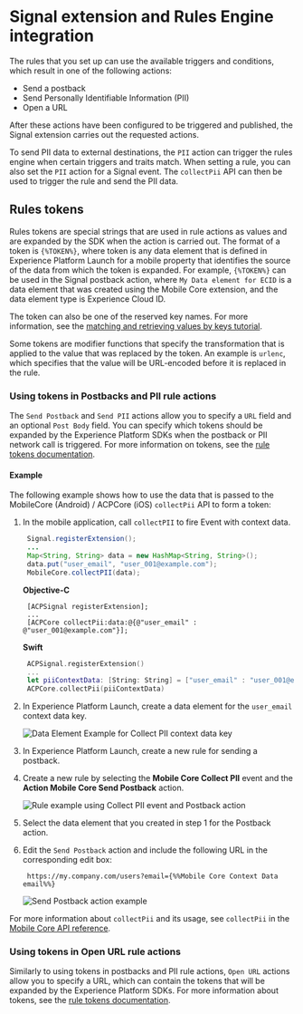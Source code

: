 # Signal extension and Rules Engine integration

The rules that you set up can use the available triggers and conditions, which result in one of the following actions:

* Send a postback
* Send Personally Identifiable Information (PII)
* Open a URL

After these actions have been configured to be triggered and published, the Signal extension carries out the requested actions.

To send PII data to external destinations, the `PII` action can trigger the rules engine when certain triggers and traits match. When setting a rule, you can also set the `PII` action for a Signal event. The `collectPii` API can then be used to trigger the rule and send the PII data.

## Rules tokens

Rules tokens are special strings that are used in rule actions as values and are expanded by the SDK when the action is carried out. The format of a token is `{%TOKEN%}`, where token is any data element that is defined in Experience Platform Launch for a mobile property that identifies the source of the data from which the token is expanded. For example, `{%TOKEN%}` can be used in the Signal postback action, where `My Data element for ECID` is a data element that was created using the Mobile Core extension, and the data element type is Experience Cloud ID.

The token can also be one of the reserved key names. For more information, see the [matching and retrieving values by keys tutorial](https://aep-sdks.gitbook.io/docs/using-mobile-extensions/mobile-core/rules-engine/rules-engine-details#matching-and-retrieving-values-by-keys).

Some tokens are modifier functions that specify the transformation that is applied to the value that was replaced by the token. An example is `urlenc`, which specifies that the value will be URL-encoded before it is replaced in the rule.

### Using tokens in Postbacks and PII rule actions 

The `Send Postback` and `Send PII` actions allow you to specify a `URL` field and an optional `Post Body` field. You can specify which tokens should be expanded by the Experience Platform SDKs when the postback or PII network call is triggered. For more information on tokens, see the [rule tokens documentation](https://aep-sdks.gitbook.io/docs/resources/user-guides/signal-extension-and-rules-engine-integration#rules-tokens).

#### Example

The following example shows how to use the data that is passed to the MobileCore (Android) / ACPCore (iOS) `collectPii` API to form a token:

1. In the mobile application, call `collectPII` to fire Event with context data.

   ```java
    Signal.registerExtension();
    ...
    Map<String, String> data = new HashMap<String, String>();
    data.put("user_email", "user_001@example.com");
    MobileCore.collectPII(data);
   ```

   **Objective-C**

   ```text
    [ACPSignal registerExtension];
    ...
    [ACPCore collectPii:data:@{@"user_email" : @"user_001@example.com"}];
   ```

   **Swift**

   ```swift
    ACPSignal.registerExtension()
    ...
    let piiContextData: [String: String] = ["user_email" : "user_001@example.com"]
    ACPCore.collectPii(piiContextData)
   ```

2. In Experience Platform Launch, create a data element for the `user_email` context data key.

   ![Data Element Example for Collect PII context data key](../../.gitbook/assets/data_element_example_collect_pii.png)

3. In Experience Platform Launch, create a new rule for sending a postback.
4. Create a new rule by selecting the **Mobile Core Collect PII** event and the **Action Mobile Core Send Postback** action.

   ![Rule example using Collect PII event and Postback action](../../.gitbook/assets/postback_pii_token_example.png)

5. Select the data element that you created in step 1 for the Postback action.
6. Edit the `Send Postback` action and include the following URL in the corresponding edit box:

   ```text
    https://my.company.com/users?email={%%Mobile Core Context Data email%%}
   ```

   ![Send Postback action example](../../.gitbook/assets/postback_pii_token_example2%20%283%29%20%283%29%20%283%29%20%281%29.png)

For more information about `collectPii` and its usage, see `collectPii` in the [Mobile Core API reference](https://aep-sdks.gitbook.io/docs/using-mobile-extensions/mobile-core/mobile-core-api-reference#collect-pii).

### Using tokens in Open URL rule actions

Similarly to using tokens in postbacks and PII rule actions, `Open URL` actions allow you to specify a URL, which can contain the tokens that will be expanded by the Experience Platform SDKs. For more information about tokens, see the [rule tokens documentation](https://aep-sdks.gitbook.io/docs/using-mobile-extensions/mobile-core/signals/signals-extension-and-rules-engine-integration#rules-tokens).

